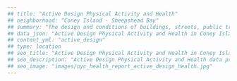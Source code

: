 ```yaml
---
## title: "Active Design Physical Activity and Health"
## neighborhood: "Coney Island - Sheepshead Bay"
## summary: "The design and conditions of buildings, streets, public transportation and parks influence physical activity, use of active transportation and other healthy behavior. A neighborhood's features can also impact the safety of its residents."
## data_json: "Active Design Physical Activity and Health in Coney Island - Sheepshead Bay"
## content_yml: "active_design"
## type: location
## seo_title: "Active Design Physical Activity and Health in Coney Island - Sheepshead Bay"
## seo_description: "Active Design Physical Activity and Health data profile for the Coney Island - Sheepshead Bay neighborhood of NYC."
## seo_image: "images/nyc_health_report_active_design_health.jpg"
---
```

